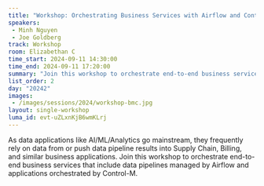 ```yaml
---
title: "Workshop: Orchestrating Business Services with Airflow and Control-M"
speakers:
 - Minh Nguyen
 - Joe Goldberg
track: Workshop
room: Elizabethan C
time_start: 2024-09-11 14:30:00
time_end: 2024-09-11 17:20:00
summary: "Join this workshop to orchestrate end-to-end business services that include data pipelines managed by Airflow and applications orchestrated by Control-M."
list_order: 2
day: "20242"
images:
 - /images/sessions/2024/workshop-bmc.jpg 
layout: single-workshop
luma_id: evt-uZLxnKjB6wmKLrj
---
```


As data applications like AI/ML/Analytics go mainstream, they frequently rely on data from or push data pipeline results into Supply Chain, Billing, and similar business applications. Join this workshop to orchestrate end-to-end business services that include data pipelines managed by Airflow and applications orchestrated by Control-M.

